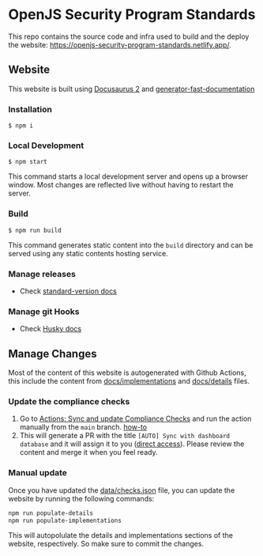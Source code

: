 # OpenJS Security Program Standards

This repo contains the source code and infra used to build and the deploy the website: https://openjs-security-program-standards.netlify.app/.

## Website

This website is built using [Docusaurus 2](https://docusaurus.io/) and [generator-fast-documentation](https://github.com/UlisesGascon/generator-fast-documentation)

### Installation

```
$ npm i
```

### Local Development

```
$ npm start
```

This command starts a local development server and opens up a browser window. Most changes are reflected live without having to restart the server.

### Build

```
$ npm run build
```

This command generates static content into the `build` directory and can be served using any static contents hosting service.

### Manage releases

- Check [standard-version docs](https://github.com/conventional-changelog/standard-version)

### Manage git Hooks

- Check [Husky docs](https://github.com/typicode/husky)

## Manage Changes

Most of the content of this website is autogenerated with Github Actions, this include the content from [docs/implementations](/docs/implementations) and [docs/details](/docs/details) files.


### Update the compliance checks

1. Go to [Actions: Sync and update Compliance Checks](https://github.com/secure-dashboards/openjs-security-program-standards/actions/workflows/sync_checks.yml) and run the action manually from the `main` branch. [how-to](https://docs.github.com/en/actions/managing-workflow-runs-and-deployments/managing-workflow-runs/manually-running-a-workflow)
2. This will generate a PR with the title `[AUTO] Sync with dashboard database` and it will assign it to you ([direct access](https://github.com/secure-dashboards/openjs-security-program-standards/pulls?q=sort%3Aupdated-desc+is%3Apr+is%3Aopen++%5BAUTO%5D+Sync+with+dashboard+database+)). Please review the content and merge it when you feel ready.

### Manual update

Once you have updated the [data/checks.json](/data/checks.json) file, you can update the website by running the following commands:

```bash
npm run populate-details
npm run populate-implementations
```

This will autopolulate the details and implementations sections of the website, respectively. So make sure to commit the changes.

